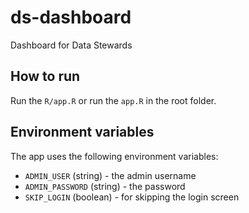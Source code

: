 # ds-dashboard
Dashboard for Data Stewards 

## How to run

Run the `R/app.R` or run the `app.R` in the root folder.

## Environment variables

The app uses the following environment variables:

- `ADMIN_USER` (string) - the admin username
- `ADMIN_PASSWORD` (string) - the password
- `SKIP_LOGIN` (boolean) - for skipping the login screen